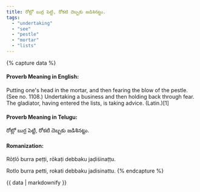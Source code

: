 ```yaml
---
title: రోట్లో బుర్ర పెట్టి, రోకటి దెబ్బకు జడిశినట్టు.
tags:
  - "undertaking"
  - "see"
  - "pestle"
  - "mortar"
  - "lists"
---
```


{% capture data %}
#### Proverb Meaning in English:
Putting one's head in the mortar, and then fearing the blow of the pestle.
(See no. 1108.)
Undertaking a business and then holding back through fear.
The gladiator, having entered the lists, is taking advice. (Latin.)[1]

#### Proverb Meaning in Telugu:
రోట్లో బుర్ర పెట్టి, రోకటి దెబ్బకు జడిశినట్టు.

#### Romanization:
Rōṭlō burra peṭṭi, rōkaṭi debbaku jaḍiśinaṭṭu.

Rotlo burra petti, rokati debbaku jadisinattu.
{% endcapture %}

{{ data | markdownify }}


